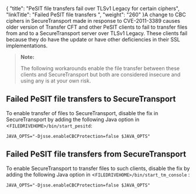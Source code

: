 {
    "title": "PeSIT file transfers fail  over TLSv1 Legacy for certain ciphers",
    "linkTitle": "Failed PeSIT file transfers ",
    "weight": "260"
}A change to CBC ciphers in SecureTransport made in response to CVE-2011-3389 causes older version of Transfer CFT and other PeSIT clients to fail to transfer files from and to a <span class="mc-variable axway_variables.Component_Short_Name variable">SecureTransport</span> server over TLSv1 Legacy. These clients fail because they do have the update or have other deficiencies in their SSL implementations.

> **Note:**
>
> The following workarounds enable the file transfer between these clients and SecureTransport but both are considered insecure and using any is at your own risk.

## Failed PeSIT file transfers to <span class="mc-variable axway_variables.Component_Short_Name variable">SecureTransport</span>

To enable transfer of files to <span class="mc-variable axway_variables.Component_Short_Name variable">SecureTransport</span>, disable the fix in <span class="mc-variable axway_variables.Component_Short_Name variable">SecureTransport</span> by adding the following Java option in &lt;`FILEDRIVEHOME>/bin/start_pesitd`:

`JAVA_OPTS="-Djsse.enableCBCProtection=false $JAVA_OPTS"`

## Failed PeSIT file transfers from <span class="mc-variable axway_variables.Component_Short_Name variable">SecureTransport</span>

To enable <span class="mc-variable axway_variables.Component_Short_Name variable">SecureTransport</span> to transfer files to such clients, disable the fix by adding the following Java option in &lt;`FILEDRIVEHOME>/bin/start_tm_console` :

`JAVA_OPTS="-Djsse.enableCBCProtection=false $JAVA_OPTS"`
